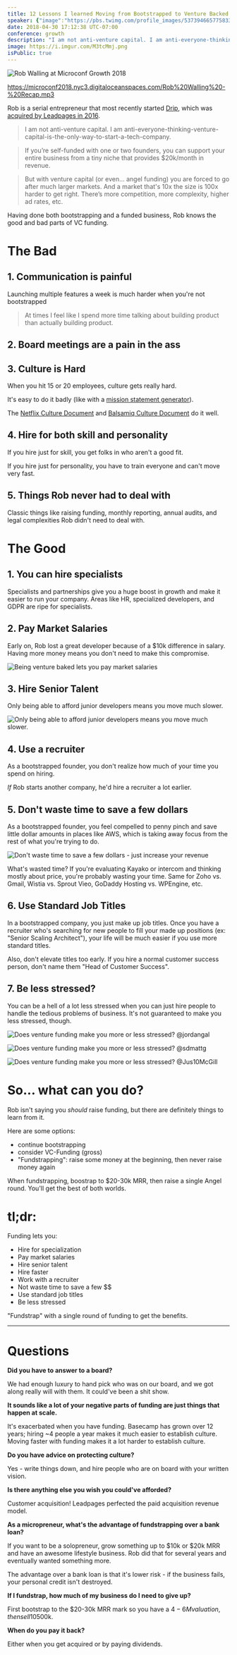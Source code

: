 ```yaml
---
title: 12 Lessons I learned Moving from Bootstrapped to Venture Backed
speaker: {"image":"https://pbs.twimg.com/profile_images/537394665775833088/N1JHDvju.png","name":"Rob Walling","title":"Drip","bioUrl":"https://www.microconf.com/growth/speakers/rob-walling/","twitter":"robwalling","website":"http://www.robwalling.com","location":"Minneapolis, MN","description":"Serial Entrepreneur. Co-founder of https://www.drip.com/ and http://www.microconf.com/. I'm rarely on Twitter.","verified":false}
date: 2018-04-30 17:12:38 UTC-07:00
conference: growth
description: "I am not anti-venture capital. I am anti-everyone-thinking-venture-capital-is-the-only-way-to-start-a-tech-company. If you’re self-funded with one or two founders, you can support your entire business from a tiny niche that provides $20k/month in revenue."
image: https://i.imgur.com/M3tcMmj.png
isPublic: true
---
```


![Rob Walling at Microconf Growth 2018](https://i.imgur.com/aSdxyq5.jpg)

https://microconf2018.nyc3.digitaloceanspaces.com/Rob%20Walling%20-%20Recap.mp3

Rob is a serial entrepreneur that most recently started [Drip](https://www.drip.com/), which was [acquired by Leadpages in 2016](https://www.leadpages.net/blog/drip-acquisition/).

> I am not anti-venture capital. I am anti-everyone-thinking-venture-capital-is-the-only-way-to-start-a-tech-company.

> If you’re self-funded with one or two founders, you can support your entire business from a tiny niche that provides $20k/month in revenue.

> But with venture capital (or even... angel funding) you are forced to go after much larger markets. And a market that's 10x the size is 100x harder to get right. There’s more competition, more complexity, higher ad rates, etc.

Having done both bootstrapping and a funded business, Rob knows the good and bad parts of VC funding.

# The Bad

## 1. Communication is painful

Launching multiple features a week is much harder when you're not bootstrapped

> At times I feel like I spend more time talking about building product than actually building product.

## 2. Board meetings are a pain in the ass

## 3. Culture is Hard

When you hit 15 or 20 employees, culture gets really hard.

It's easy to do it badly (like with a [mission statement generator](http://www.joe-ks.com/archives_feb2001/ManualMSG.htm)).

The [Netflix Culture Document](https://jobs.netflix.com/culture) and [Balsamiq Culture Document](https://blog.balsamiq.com/mantras/) do it well.

## 4. Hire for both skill and personality

If you hire just for skill, you get folks in who aren't a good fit.

If you hire just for personality, you have to train everyone and can't move very fast.

## 5. Things Rob never had to deal with

Classic things like raising funding, monthly reporting, annual audits, and legal complexities Rob didn't need to deal with.

# The Good

## 1. You can hire specialists

Specialists and partnerships give you a huge boost in growth and make it easier to run your company. Areas like HR, specialized developers, and GDPR are ripe for specialists.

## 2. Pay Market Salaries

Early on, Rob lost a great developer because of a $10k difference in salary. Having more money means you don't need to make this compromise.

![Being venture baked lets you pay market salaries](https://i.imgur.com/YA61Htz.png)

## 3. Hire Senior Talent

Only being able to afford junior developers means you move much slower.

![Only being able to afford junior developers means you move much slower.](https://i.imgur.com/Sf22YOe.png)

## 4. Use a recruiter

As a bootstrapped founder, you don't realize how much of your time you spend on hiring.

_If_ Rob starts another company, he'd hire a recruiter a lot earlier.

## 5. Don't waste time to save a few dollars

As a bootstrapped founder, you feel compelled to penny pinch and save little dollar amounts in places like AWS, which is taking away focus from the rest of what you're trying to do.

![Don't waste time to save a few dollars - just increase your revenue](https://i.imgur.com/FqqbHtY.jpg)

What's wasted time? If you're evaluating Kayako or intercom and thinking mostly about price, you're probably wasting your time. Same for Zoho vs. Gmail, Wistia vs. Sprout Vieo, GoDaddy Hosting vs. WPEngine, etc.

## 6. Use Standard Job Titles

In a bootstrapped company, you just make up job titles. Once you have a recruiter who's searching for new people to fill your made up positions (ex: "Senior Scaling Architect"), your life will be much easier if you use more standard titles.

Also, don't elevate titles too early. If you hire a normal customer success person, don't name them "Head of Customer Success".

## 7. Be less stressed?

You can be a hell of a lot less stressed when you can just hire people to handle the tedious problems of business. It's not guaranteed to make you less stressed, though.

![Does venture funding make you more or less stressed? @jordangal](https://i.imgur.com/NP5MLAv.jpg)

![Does venture funding make you more or less stressed? @sdmattg](https://i.imgur.com/SymBGzQ.png)

![Does venture funding make you more or less stressed? @Jus10McGill](https://i.imgur.com/RB71jxG.png)

# So... what can you do?

Rob isn't saying you _should_ raise funding, but there are definitely things to learn from it.

Here are some options:

* continue bootstrapping
* consider VC-Funding (gross)
* "Fundstrapping": raise some money at the beginning, then never raise money again

When fundstrapping, boostrap to $20-30k MRR, then raise a single Angel round. You'll get the best of both worlds.

# tl;dr:

Funding lets you:

* Hire for specialization
* Pay market salaries
* Hire senior talent
* Hire faster
* Work with a recruiter
* Not waste time to save a few $$
* Use standard job titles
* Be less stressed

"Fundstrap" with a single round of funding to get the benefits.

---

# Questions

**Did you have to answer to a board?**

We had enough luxury to hand pick who was on our board, and we got along really will with them. It could've been a shit show.

**It sounds like a lot of your negative parts of funding are just things that happen at scale.**

It's exacerbated when you have funding. Basecamp has grown over 12 years; hiring ~4 people a year makes it much easier to establish culture. Moving faster with funding makes it a lot harder to establish culture.

**Do you have advice on protecting culture?**

Yes - write things down, and hire people who are on board with your written vision.

**Is there anything else you wish you could've afforded?**

Customer acquisition! Leadpages perfected the paid acquisition revenue model.

**As a micropreneur, what's the advantage of fundstrapping over a bank loan?**

If you want to be a solopreneur, grow something up to $10k or $20k MRR and have an awesome lifestyle business. Rob did that for several years and eventually wanted something more.

The advantage over a bank loan is that it's lower risk - if the business fails, your personal credit isn't destroyed.

**If I fundstrap, how much of my business do I need to give up?**

First bootstrap to the $20-30k MRR mark so you have a $4-6M valuation, then sell 10% for ~$500k.

**When do you pay it back?**

Either when you get acquired or by paying dividends.
